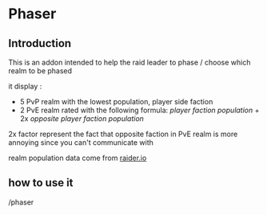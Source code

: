 # Phaser
## Introduction

This is an addon intended to help the raid leader to phase / choose which realm to be phased

it display :
- 5 PvP realm with the lowest population, player side faction
- 2 PvE realm rated with the following formula: *player faction population* + 2x *opposite player faction population*

2x factor represent the fact that opposite faction in PvE realm is more annoying since you can't communicate with

realm population data come from [raider.io](https://raider.io)


## how to use it

/phaser
